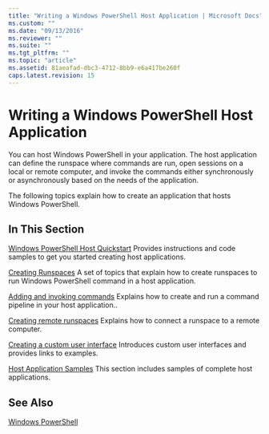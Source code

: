 ```yaml
---
title: "Writing a Windows PowerShell Host Application | Microsoft Docs"
ms.custom: ""
ms.date: "09/13/2016"
ms.reviewer: ""
ms.suite: ""
ms.tgt_pltfrm: ""
ms.topic: "article"
ms.assetid: 81aeafad-dbc3-4712-8bb9-e6a417be260f
caps.latest.revision: 15
---
```

# Writing a Windows PowerShell Host Application

You can host Windows PowerShell in your application. The host application can define the runspace where commands are run, open sessions on a local or remote computer, and invoke the commands either synchronously or asynchronously based on the needs of the application.

The following topics explain how to create an application that hosts Windows PowerShell.

## In This Section

[Windows PowerShell Host Quickstart](./windows-powershell-host-quickstart.md)
Provides instructions and code samples to get you started creating host applications.

[Creating Runspaces](./creating-runspaces.md)
A set of topics that explain how to create runspaces to run Windows PowerShell command in a host application.

[Adding and invoking commands](./adding-and-invoking-commands.md)
Explains how to create and run a command pipeline in your host application..

[Creating remote runspaces](./creating-remote-runspaces.md)
Explains how to connect a runspace to a remote computer.

[Creating a custom user interface](./creating-a-custom-user-interface.md)
Introduces custom user interfaces and provides links to examples.

[Host Application Samples](./host-application-samples.md)
This section includes samples of complete host applications.

## See Also

[Windows PowerShell](https://msdn.microsoft.com/en-us/b41a2af3-aec1-402d-8e18-c2c26be461ff)
